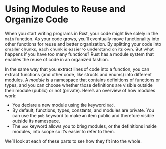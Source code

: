 # Using Modules to Reuse and Organize Code

When you start writing programs in Rust, your code might live solely in the
`main` function. As your code grows, you’ll eventually move functionality into
other functions for reuse and better organization. By splitting your code into
smaller chunks, each chunk is easier to understand on its own. But what happens
if you have too many functions? Rust has a module system that enables the reuse
of code in an organized fashion.

In the same way that you extract lines of code into a function, you can extract
functions (and other code, like structs and enums) into different modules. A
*module* is a namespace that contains definitions of functions or types, and
you can choose whether those definitions are visible outside their module
(public) or not (private). Here’s an overview of how modules work:

* You declare a new module using the keyword `mod`.
* By default, functions, types, constants, and modules are private. You can use
  the `pub` keyword to make an item public and therefore visible outside its
  namespace.
* The `use` keyword allows you to bring modules, or the definitions inside
  modules, into scope so it’s easier to refer to them.

We’ll look at each of these parts to see how they fit into the whole.
